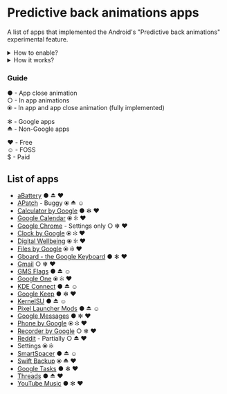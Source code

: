 # Predictive back animations apps
A list of apps that implemented the Android's "Predictive back animations" experimental feature.

<details>
  <summary>How to enable? </summary>
    
  1. Enable developer options.
  2. Navigate to developer options
  3. Enable the toggle "Predictive back navigations". May need a reboot for some apps.
    ![CleanShot 2024-03-27 at 9  16 01](https://github.com/sameerasw/predictive-back-animations-apps/assets/68902530/c474772d-b149-4846-acea-b6c62faf897c)
</details>


<details>
  <summary>How it works? </summary>
  https://github.com/sameerasw/predictive-back-animations-apps/assets/68902530/85586da0-ed07-40bb-b827-38bd7200b856
</details>



### Guide
● - App close animation<br>
○ - In app animations<br>
⦿ - In app and app close animation (fully implemented)<br>

✻ - Google apps <br>
⏏︎ - Non-Google apps <br>

♥︎ - Free <br>
☺︎ - FOSS <br>
$ - Paid



## List of apps
- [aBattery](https://play.google.com/store/apps/details?id=me.linshen.abattery&hl=en) ● ⏏︎ ♥︎
- [APatch](https://github.com/bmax121/APatch) - Buggy ⦿ ⏏︎ ☺︎
- [Calculator by Google](https://play.google.com/store/apps/details?id=com.google.android.calculator&hl=en) ● ✻ ♥︎
- [Google Calendar](https://play.google.com/store/apps/details?id=com.google.android.calendar&hl=en) ⦿ ✻ ♥︎
- [Google Chrome](https://play.google.com/store/apps/details?id=com.android.chrome&hl=en) - Settings only ○ ✻ ♥︎
- [Clock by Google](https://play.google.com/store/apps/details?id=com.google.android.deskclock&hl=en) ⦿ ✻ ♥︎
- [Digital Wellbeing](https://play.google.com/store/apps/details?id=com.google.android.apps.wellbeing&hl=en) ⦿ ✻ ♥︎
- [Files by Google](https://play.google.com/store/apps/details?id=com.google.android.apps.nbu.files&hl=en) ⦿ ✻ ♥︎
- [Gboard - the Google Keyboard](https://play.google.com/store/apps/details?id=com.google.android.inputmethod.latin&hl=en) ● ✻ ♥︎
- [Gmail](https://play.google.com/store/apps/details?id=com.google.android.gm&hl=en) ○ ✻ ♥︎
- [GMS Flags](https://github.com/polodarb/GMS-Flags) ● ⏏︎ ☺︎
- [Google One](https://play.google.com/store/apps/details?id=com.google.android.apps.subscriptions.red&hl=en) ⦿ ✻ ♥︎
- [KDE Connect](https://play.google.com/store/apps/details?id=org.kde.kdeconnect_tp&hl=en) ● ⏏︎ ☺︎
- [Google Keep](https://play.google.com/store/search?q=keep&c=apps&hl=en) ● ✻ ♥︎
- [KernelSU](https://github.com/tiann/KernelSU) ● ⏏︎ ☺︎
- [Pixel Launcher Mods](https://github.com/KieronQuinn/PixelLauncherMods) ● ⏏︎ ☺︎
- [Google Messages](https://play.google.com/store/apps/details?id=com.google.android.apps.messaging&hl=en) ● ✻ ♥︎
- [Phone by Google](https://play.google.com/store/apps/details?id=com.google.android.dialer&hl=en) ⦿ ✻ ♥︎
- [Recorder by Google](https://play.google.com/store/apps/details?id=com.google.android.apps.recorder&hl=en) ○ ✻ ♥︎
- [Reddit](https://play.google.com/store/apps/details?id=com.reddit.frontpage&hl=en) - Partially ○ ⏏︎ ♥︎
- Settings ⦿ ✻
- [SmartSpacer](https://github.com/KieronQuinn/Smartspacer) ● ⏏︎ ☺︎
- [Swift Backup](https://play.google.com/store/apps/details?id=org.swiftapps.swiftbackup&hl=en) ⦿ ⏏︎ ♥︎
- [Google Tasks](https://play.google.com/store/search?q=tasks&c=apps&hl=en) ● ✻ ♥︎
- [Threads](https://play.google.com/store/apps/details?id=com.instagram.barcelona&hl=en) ● ⏏︎ ♥︎
- [YouTube Music](https://play.google.com/store/search?q=yt%20music&c=apps&hl=en) ● ✻ ♥︎










